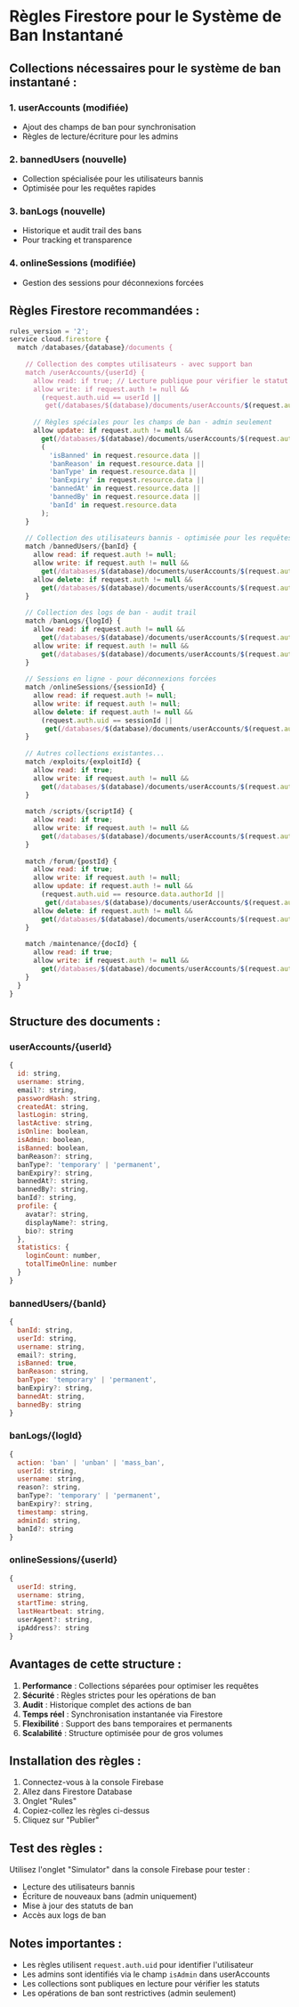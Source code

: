# Règles Firestore pour le Système de Ban Instantané

## Collections nécessaires pour le système de ban instantané :

### 1. userAccounts (modifiée)
- Ajout des champs de ban pour synchronisation
- Règles de lecture/écriture pour les admins

### 2. bannedUsers (nouvelle)
- Collection spécialisée pour les utilisateurs bannis
- Optimisée pour les requêtes rapides

### 3. banLogs (nouvelle)
- Historique et audit trail des bans
- Pour tracking et transparence

### 4. onlineSessions (modifiée)
- Gestion des sessions pour déconnexions forcées

## Règles Firestore recommandées :

```javascript
rules_version = '2';
service cloud.firestore {
  match /databases/{database}/documents {
    
    // Collection des comptes utilisateurs - avec support ban
    match /userAccounts/{userId} {
      allow read: if true; // Lecture publique pour vérifier le statut
      allow write: if request.auth != null && 
        (request.auth.uid == userId || 
         get(/databases/$(database)/documents/userAccounts/$(request.auth.uid)).data.isAdmin == true);
      
      // Règles spéciales pour les champs de ban - admin seulement
      allow update: if request.auth != null &&
        get(/databases/$(database)/documents/userAccounts/$(request.auth.uid)).data.isAdmin == true &&
        (
          'isBanned' in request.resource.data ||
          'banReason' in request.resource.data ||
          'banType' in request.resource.data ||
          'banExpiry' in request.resource.data ||
          'bannedAt' in request.resource.data ||
          'bannedBy' in request.resource.data ||
          'banId' in request.resource.data
        );
    }
    
    // Collection des utilisateurs bannis - optimisée pour les requêtes
    match /bannedUsers/{banId} {
      allow read: if request.auth != null;
      allow write: if request.auth != null && 
        get(/databases/$(database)/documents/userAccounts/$(request.auth.uid)).data.isAdmin == true;
      allow delete: if request.auth != null && 
        get(/databases/$(database)/documents/userAccounts/$(request.auth.uid)).data.isAdmin == true;
    }
    
    // Collection des logs de ban - audit trail
    match /banLogs/{logId} {
      allow read: if request.auth != null && 
        get(/databases/$(database)/documents/userAccounts/$(request.auth.uid)).data.isAdmin == true;
      allow write: if request.auth != null && 
        get(/databases/$(database)/documents/userAccounts/$(request.auth.uid)).data.isAdmin == true;
    }
    
    // Sessions en ligne - pour déconnexions forcées
    match /onlineSessions/{sessionId} {
      allow read: if request.auth != null;
      allow write: if request.auth != null;
      allow delete: if request.auth != null && 
        (request.auth.uid == sessionId || 
         get(/databases/$(database)/documents/userAccounts/$(request.auth.uid)).data.isAdmin == true);
    }
    
    // Autres collections existantes...
    match /exploits/{exploitId} {
      allow read: if true;
      allow write: if request.auth != null && 
        get(/databases/$(database)/documents/userAccounts/$(request.auth.uid)).data.isAdmin == true;
    }
    
    match /scripts/{scriptId} {
      allow read: if true;
      allow write: if request.auth != null && 
        get(/databases/$(database)/documents/userAccounts/$(request.auth.uid)).data.isAdmin == true;
    }
    
    match /forum/{postId} {
      allow read: if true;
      allow write: if request.auth != null;
      allow update: if request.auth != null && 
        (request.auth.uid == resource.data.authorId || 
         get(/databases/$(database)/documents/userAccounts/$(request.auth.uid)).data.isAdmin == true);
      allow delete: if request.auth != null && 
        get(/databases/$(database)/documents/userAccounts/$(request.auth.uid)).data.isAdmin == true;
    }
    
    match /maintenance/{docId} {
      allow read: if true;
      allow write: if request.auth != null && 
        get(/databases/$(database)/documents/userAccounts/$(request.auth.uid)).data.isAdmin == true;
    }
  }
}
```

## Structure des documents :

### userAccounts/{userId}
```javascript
{
  id: string,
  username: string,
  email?: string,
  passwordHash: string,
  createdAt: string,
  lastLogin: string,
  lastActive: string,
  isOnline: boolean,
  isAdmin: boolean,
  isBanned: boolean,
  banReason?: string,
  banType?: 'temporary' | 'permanent',
  banExpiry?: string,
  bannedAt?: string,
  bannedBy?: string,
  banId?: string,
  profile: {
    avatar?: string,
    displayName?: string,
    bio?: string
  },
  statistics: {
    loginCount: number,
    totalTimeOnline: number
  }
}
```

### bannedUsers/{banId}
```javascript
{
  banId: string,
  userId: string,
  username: string,
  email?: string,
  isBanned: true,
  banReason: string,
  banType: 'temporary' | 'permanent',
  banExpiry?: string,
  bannedAt: string,
  bannedBy: string
}
```

### banLogs/{logId}
```javascript
{
  action: 'ban' | 'unban' | 'mass_ban',
  userId: string,
  username: string,
  reason?: string,
  banType?: 'temporary' | 'permanent',
  banExpiry?: string,
  timestamp: string,
  adminId: string,
  banId?: string
}
```

### onlineSessions/{userId}
```javascript
{
  userId: string,
  username: string,
  startTime: string,
  lastHeartbeat: string,
  userAgent?: string,
  ipAddress?: string
}
```

## Avantages de cette structure :

1. **Performance** : Collections séparées pour optimiser les requêtes
2. **Sécurité** : Règles strictes pour les opérations de ban
3. **Audit** : Historique complet des actions de ban
4. **Temps réel** : Synchronisation instantanée via Firestore
5. **Flexibilité** : Support des bans temporaires et permanents
6. **Scalabilité** : Structure optimisée pour de gros volumes

## Installation des règles :

1. Connectez-vous à la console Firebase
2. Allez dans Firestore Database
3. Onglet "Rules"
4. Copiez-collez les règles ci-dessus
5. Cliquez sur "Publier"

## Test des règles :

Utilisez l'onglet "Simulator" dans la console Firebase pour tester :
- Lecture des utilisateurs bannis
- Écriture de nouveaux bans (admin uniquement)
- Mise à jour des statuts de ban
- Accès aux logs de ban

## Notes importantes :

- Les règles utilisent `request.auth.uid` pour identifier l'utilisateur
- Les admins sont identifiés via le champ `isAdmin` dans userAccounts
- Les collections sont publiques en lecture pour vérifier les statuts
- Les opérations de ban sont restrictives (admin seulement)

